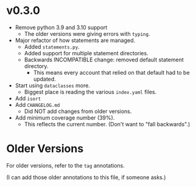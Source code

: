 # v0.3.0

- Remove python 3.9 and 3.10 support
  - The older versions were giving errors with `typing`.
- Major refactor of how statements are managed.
  - Added `statements.py`.
  - Added support for multiple statement directories.
  - Backwards INCOMPATIBLE change: removed default statement directory.
    - This means every account that relied on that default had to be updated.
- Start using `dataclasses` more.
  - Biggest place is reading the various `index.yaml` files.
- Add `isort`
- Add `CHANGELOG.md`
  - Did NOT add changes from older versions.
- Add minimum coverage number (39%).
  - This reflects the current number. (Don't want to "fall backwards".)


# Older Versions

For older versions, refer to the `tag` annotations.

(I can add those older annotations to this file, if someone asks.)
